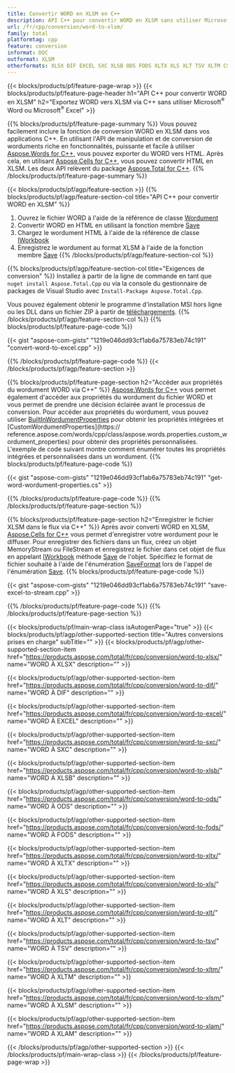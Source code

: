 ```yaml
---
title: Convertir WORD en XLSM en C++
description: API C++ pour convertir WORD en XLSM sans utiliser Microsoft Word ou Microsoft Excel
url: /fr/cpp/conversion/word-to-xlsm/
family: total
platformtag: cpp
feature: conversion
informat: DOC
outformat: XLSM
otherformats: XLSX DIF EXCEL SXC XLSB ODS FODS XLTX XLS XLT TSV XLTM CSV XLAM
---
```

{{< blocks/products/pf/feature-page-wrap >}}
{{< blocks/products/pf/feature-page-header h1="API C++ pour convertir WORD en XLSM" h2="Exportez WORD vers XLSM via C++ sans utiliser Microsoft<sup>&reg;</sup> Word ou Microsoft<sup>&reg;</sup> Excel" >}}

{{% blocks/products/pf/feature-page-summary %}}
Vous pouvez facilement inclure la fonction de conversion WORD en XLSM dans vos applications C++. En utilisant l'API de manipulation et de conversion de worduments riche en fonctionnalités, puissante et facile à utiliser [Aspose.Words for C++](https://products.aspose.com/words/cpp/), vous pouvez exporter du WORD vers HTML. Après cela, en utilisant [Aspose.Cells for C++](https://products.aspose.com/cells/cpp/), vous pouvez convertir HTML en XLSM. Les deux API relèvent du package [Aspose.Total for C++](https://products.aspose.com/total/cpp/). 
{{% /blocks/products/pf/feature-page-summary  %}}

{{< blocks/products/pf/agp/feature-section >}}
{{% blocks/products/pf/agp/feature-section-col title="API C++ pour convertir WORD en XLSM" %}}
1. Ouvrez le fichier WORD à l'aide de la référence de classe [Wordument](https://reference.aspose.com/words/cpp/class/aspose.words.wordument)
2. Convertir WORD en HTML en utilisant la fonction membre [Save](https://reference.aspose.com/words/cpp/class/aspose.words.wordument#save_string_saveformat)
3. Chargez le wordument HTML à l'aide de la référence de classe [IWorkbook](https://reference.aspose.com/cells/cpp/class/aspose.cells.i_workbook)
4. Enregistrez le wordument au format XLSM à l'aide de la fonction membre [Save](https://reference.aspose.com/cells/cpp/class/aspose.cells.i_workbook#a5dc7de23f7ceba76a05dc1d49f51502e)
{{% /blocks/products/pf/agp/feature-section-col %}}

{{% blocks/products/pf/agp/feature-section-col title="Exigences de conversion" %}}
Installez à partir de la ligne de commande en tant que ```nuget install Aspose.Total.Cpp``` ou via la console du gestionnaire de packages de Visual Studio avec ```Install-Package Aspose.Total.Cpp```.

Vous pouvez également obtenir le programme d'installation MSI hors ligne ou les DLL dans un fichier ZIP à partir de [téléchargements](https://downloads.aspose.com/total/cpp).
{{% /blocks/products/pf/agp/feature-section-col %}}
{{% blocks/products/pf/feature-page-code %}}

{{< gist "aspose-com-gists" "1219e046dd93cf1ab6a75783eb74c191" "convert-word-to-excel.cpp" >}}


{{% /blocks/products/pf/feature-page-code %}}
{{< /blocks/products/pf/agp/feature-section >}}

{{% blocks/products/pf/feature-page-section  h2="Accéder aux propriétés du wordument WORD via C++" %}}
[Aspose.Words for C++](https://products.aspose.com/words/cpp/) vous permet également d'accéder aux propriétés du wordument du fichier WORD et vous permet de prendre une décision éclairée avant le processus de conversion. Pour accéder aux propriétés du wordument, vous pouvez utiliser [BuiltInWordumentProperties](https://reference.aspose.com/words/cpp/class/aspose.words.properties.built_in_wordument_properties) pour obtenir les propriétés intégrées et [CustomWordumentProperties](https:// reference.aspose.com/words/cpp/class/aspose.words.properties.custom_wordument_properties) pour obtenir des propriétés personnalisées. L'exemple de code suivant montre comment énumérer toutes les propriétés intégrées et personnalisées dans un wordument.
{{% blocks/products/pf/feature-page-code %}}

{{< gist "aspose-com-gists" "1219e046dd93cf1ab6a75783eb74c191" "get-word-wordument-properties.cs" >}}
{{% /blocks/products/pf/feature-page-code  %}}
{{% /blocks/products/pf/feature-page-section %}}

{{% blocks/products/pf/feature-page-section  h2="Enregistrer le fichier XLSM dans le flux via C++" %}}
Après avoir converti WORD en XLSM, [Aspose.Cells for C++](https://products.aspose.com/cells/cpp/) vous permet d'enregistrer votre wordument pour le diffuser. Pour enregistrer des fichiers dans un flux, créez un objet MemoryStream ou FileStream et enregistrez le fichier dans cet objet de flux en appelant [IWorkbook](https://reference.aspose.com/cells/cpp/class/aspose.cells.i_workbook) méthode [Save](https://reference.aspose.com/cells/cpp/class/aspose.cells.i_workbook#a77072cfb929787df9ad1f38b02f58349) de l'objet. Spécifiez le format de fichier souhaité à l'aide de l'énumération [SaveFormat](https://reference.aspose.com/cells/cpp/namespace/aspose.cells#a11cae527e4e68f1adcac8f47ea64481a) lors de l'appel de l'énumération [Save](https://reference.aspose.com/cells/cpp/class/aspose.cells.i_workbook#a77072cfb929787df9ad1f38b02f58349).
{{% blocks/products/pf/feature-page-code %}}

{{< gist "aspose-com-gists" "1219e046dd93cf1ab6a75783eb74c191" "save-excel-to-stream.cpp" >}}
{{% /blocks/products/pf/feature-page-code  %}}
{{% /blocks/products/pf/feature-page-section %}}

{{< blocks/products/pf/main-wrap-class isAutogenPage="true" >}}
{{< blocks/products/pf/agp/other-supported-section title="Autres conversions prises en charge" subTitle="" >}}
{{< blocks/products/pf/agp/other-supported-section-item href="https://products.aspose.com/total/fr/cpp/conversion/word-to-xlsx/" name="WORD À XLSX" description="" >}}

{{< blocks/products/pf/agp/other-supported-section-item href="https://products.aspose.com/total/fr/cpp/conversion/word-to-dif/" name="WORD À DIF" description="" >}}

{{< blocks/products/pf/agp/other-supported-section-item href="https://products.aspose.com/total/fr/cpp/conversion/word-to-excel/" name="WORD À EXCEL" description="" >}}

{{< blocks/products/pf/agp/other-supported-section-item href="https://products.aspose.com/total/fr/cpp/conversion/word-to-sxc/" name="WORD À SXC" description="" >}}

{{< blocks/products/pf/agp/other-supported-section-item href="https://products.aspose.com/total/fr/cpp/conversion/word-to-xlsb/" name="WORD À XLSB" description="" >}}

{{< blocks/products/pf/agp/other-supported-section-item href="https://products.aspose.com/total/fr/cpp/conversion/word-to-ods/" name="WORD À ODS" description="" >}}

{{< blocks/products/pf/agp/other-supported-section-item href="https://products.aspose.com/total/fr/cpp/conversion/word-to-fods/" name="WORD À FODS" description="" >}}

{{< blocks/products/pf/agp/other-supported-section-item href="https://products.aspose.com/total/fr/cpp/conversion/word-to-xltx/" name="WORD À XLTX" description="" >}}

{{< blocks/products/pf/agp/other-supported-section-item href="https://products.aspose.com/total/fr/cpp/conversion/word-to-xls/" name="WORD À XLS" description="" >}}

{{< blocks/products/pf/agp/other-supported-section-item href="https://products.aspose.com/total/fr/cpp/conversion/word-to-xlt/" name="WORD À XLT" description="" >}}

{{< blocks/products/pf/agp/other-supported-section-item href="https://products.aspose.com/total/fr/cpp/conversion/word-to-tsv/" name="WORD À TSV" description="" >}}

{{< blocks/products/pf/agp/other-supported-section-item href="https://products.aspose.com/total/fr/cpp/conversion/word-to-xltm/" name="WORD À XLTM" description="" >}}

{{< blocks/products/pf/agp/other-supported-section-item href="https://products.aspose.com/total/fr/cpp/conversion/word-to-xlsm/" name="WORD À XLSM" description="" >}}

{{< blocks/products/pf/agp/other-supported-section-item href="https://products.aspose.com/total/fr/cpp/conversion/word-to-xlam/" name="WORD À XLAM" description="" >}}


{{< /blocks/products/pf/agp/other-supported-section >}}
{{< /blocks/products/pf/main-wrap-class >}}
{{< /blocks/products/pf/feature-page-wrap >}}